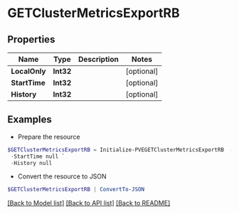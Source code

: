 # GETClusterMetricsExportRB
## Properties

Name | Type | Description | Notes
------------ | ------------- | ------------- | -------------
**LocalOnly** | **Int32** |  | [optional] 
**StartTime** | **Int32** |  | [optional] 
**History** | **Int32** |  | [optional] 

## Examples

- Prepare the resource
```powershell
$GETClusterMetricsExportRB = Initialize-PVEGETClusterMetricsExportRB  -LocalOnly null `
 -StartTime null `
 -History null
```

- Convert the resource to JSON
```powershell
$GETClusterMetricsExportRB | ConvertTo-JSON
```

[[Back to Model list]](../README.md#documentation-for-models) [[Back to API list]](../README.md#documentation-for-api-endpoints) [[Back to README]](../README.md)

